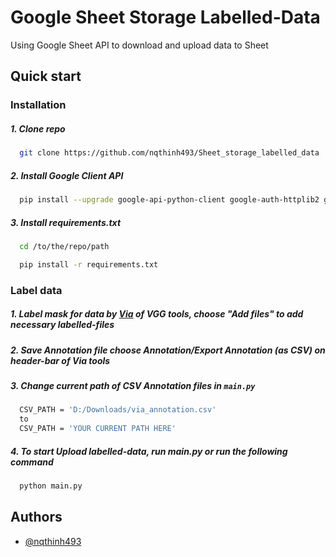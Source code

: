 
# Google Sheet Storage Labelled-Data

Using Google Sheet API to download and upload data to Sheet


## Quick start
### Installation
##### 1. Clone repo
```bash
  git clone https://github.com/nqthinh493/Sheet_storage_labelled_data
```
##### 2. Install Google Client API
```bash
  pip install --upgrade google-api-python-client google-auth-httplib2 google-auth-oauthlib
```

##### 3. Install requirements.txt
```bash
  cd /to/the/repo/path

  pip install -r requirements.txt
```

### Label data
##### 1. Label mask for data by [Via](https://www.robots.ox.ac.uk/~vgg/software/via/via.html) of VGG tools, choose "Add files" to add necessary labelled-files 
##### 2. Save Annotation file choose Annotation/Export Annotation (as CSV) on header-bar of Via tools
##### 3. Change current path of CSV Annotation files in ```main.py```
```bash
  CSV_PATH = 'D:/Downloads/via_annotation.csv' 
  to
  CSV_PATH = 'YOUR CURRENT PATH HERE' 
```
##### 4. To start Upload labelled-data, run main.py or run the following command

```bash
  python main.py
```


## Authors

- [@nqthinh493](https://www.github.com/octokatherine)


